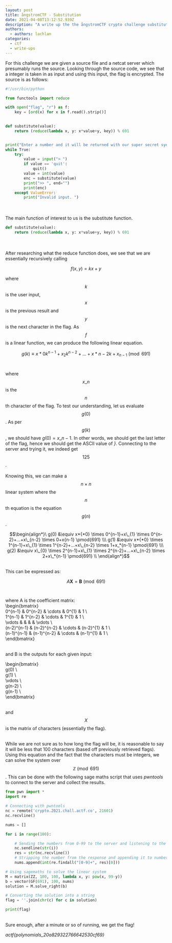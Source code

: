 ```yaml
---
layout: post
title: ångstromCTF - Substitution
date: 2021-04-08T13:12:52.939Z
description: "A write up the the ångstromCTF crypto challenge substitution "
authors:
  - authors: lachlan
categories:
  - ctf
  - write-ups
---
```

For this challenge we are given a source file and a netcat server which presumably runs the source. Looking through the source code, we see that a integer is taken in as input and using this input, the flag is encrypted. The source is as follows:

```python
#!/usr/bin/python

from functools import reduce

with open("flag", "r") as f:
    key = [ord(x) for x in f.read().strip()]
    

def substitute(value):
    return (reduce(lambda x, y: x*value+y, key)) % 691


print("Enter a number and it will be returned with our super secret synthetic substitution technique")
while True:
    try:
        value = input("> ")
        if value == 'quit':
            quit()
        value = int(value)
        enc = substitute(value)
        print(">> ", end="")
        print(enc)
    except ValueError:
        print("Invalid input. ")
```

\
\
The main function of interest to us is the substitute function.

```python
def substitute(value):
    return (reduce(lambda x, y: x*value+y, key)) % 691
```

\
\
After researching what the reduce function does, we see that we are essentially recursively calling 

$$f(x,y) = kx+y$$

where $$k$$ is the user input, $$x$$ is the previous result and $$y$$ is the next character in the flag. As $$f$$ is a linear function, we can produce the following linear equation.

$$g(k) \equiv x*0 k^{n-1}+x_2 k^{n-2}+...+x*{n-2} k+x_{n-1} \pmod{691}$$\
\
where $$x\_{n}$$ is the $$n$$th character of the flag. To test our understanding, let us evaluate $$g(0)$$. As per $$g(k)$$, we should have $g(0)=x\_{n-1}$. In other words, we should get the last letter of the flag, hence we should get the ASCII value of *}*. Connecting to the server and trying it, we indeed get $$125$$.\
\
Knowing this, we can make a $$n \times n$$ linear system where the $$n$$th equation is the equation $$g(n)$$. 

$$\begin{align*}\
g(0) &\equiv x*{*0} \times 0^{n-1}+x\_{1} \times 0^{n-2}+...+x\_{n-2} \times 0+x{n-1} \pmod{691} \\\
g(1) &\equiv x*{*0} \times 1^{n-1}+x\_{1} \times 1^{n-2}+...+x\_{n-2} \times 1+x_*{n-1} \pmod{691} \\\
g(2) &\equiv x\_{0} \times 2^{n-1}+x\_{1} \times 2^{n-2}+...+x\_{n-2} \times 2+x\_*{n-1} \pmod{691} \\
\end{align*}$$

\
This can be expressed as:

$$A\textbf{X}=\textbf{B} \pmod{691}$$\
\
where A is the coefficient matrix:\
\begin{bmatrix}\
0^{n-1} & 0^{n-2} & \cdots & 0^{1} & 1 \\\
1^{n-1} & 1^{n-2} & \cdots & 1^{1} & 1 \\\
\vdots   &             &            &          &  \vdots  \\\
(n-2)^{n-1} & (n-2)^{n-2} & \cdots & (n-2)^{1} & 1 \\\
(n-1)^{n-1} & (n-1)^{n-2} & \cdots & (n-1)^{1} & 1 \\\
\end{bmatrix}

\
and B is the outputs for each given input:

\begin{bmatrix}\
g(0) \\\
g(1) \\\
\vdots \\\
g(n-2) \\\
g(n-1) \\\
\end{bmatrix}

\
and $$X$$ is the matrix of characters (essentially the flag).

\
While we are not sure as to how long the flag will be, it is reasonable to say it will be less that 100 characters (based off previously retrieved flags). Using this equation and the fact that the characters must be integers, we can solve the system over $$\mathbb{Z}\pmod{691}$$. This can be done with the following sage maths script that uses *pwntools* to connect to the server and collect the results.

```python
from pwn import *
import re

# Connecting with pwntools
nc = remote('crypto.2021.chall.actf.co', 21601)
nc.recvline()

nums = []

for i in range(100):

    # Sending the numbers from 0-99 to the server and listening to the response
    nc.sendline(str(i))
    res = str(nc.recvline())
    # Stripping the number from the response and appending it to numbers
    nums.append(int(re.findall("[0-9]+", res)[0]))

# Using sagemaths to solve the linear system
M = matrix(ZZ, 100, 100, lambda x, y: pow(x, 99-y))
b = vector(GF(691), 100, nums)
solution = M.solve_right(b)

# Converting the solution into a string
flag = ''.join(chr(c) for c in solution)

print(flag)
```

\
Sure enough, after a minute or so of running, we get the flag!

*actf{polynomials_20a829322766642530cf69}*